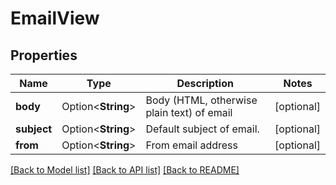 # EmailView

## Properties

Name | Type | Description | Notes
------------ | ------------- | ------------- | -------------
**body** | Option<**String**> | Body (HTML, otherwise plain text) of email | [optional]
**subject** | Option<**String**> | Default subject of email. | [optional]
**from** | Option<**String**> | From email address | [optional]

[[Back to Model list]](../README.md#documentation-for-models) [[Back to API list]](../README.md#documentation-for-api-endpoints) [[Back to README]](../README.md)


